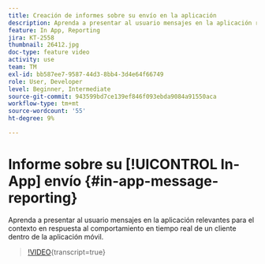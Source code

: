 ```yaml
---
title: Creación de informes sobre su envío en la aplicación
description: Aprenda a presentar al usuario mensajes en la aplicación relevantes para el contexto en respuesta al comportamiento en tiempo real de un cliente dentro de la aplicación móvil.
feature: In App, Reporting
jira: KT-2558
thumbnail: 26412.jpg
doc-type: feature video
activity: use
team: TM
exl-id: bb587ee7-9587-44d3-8bb4-3d4e64f66749
role: User, Developer
level: Beginner, Intermediate
source-git-commit: 943599bd7ce139ef846f093ebda9084a91550aca
workflow-type: tm+mt
source-wordcount: '55'
ht-degree: 9%

---
```


# Informe sobre su [!UICONTROL In-App] envío {#in-app-message-reporting}

Aprenda a presentar al usuario mensajes en la aplicación relevantes para el contexto en respuesta al comportamiento en tiempo real de un cliente dentro de la aplicación móvil.

>[!VIDEO](https://video.tv.adobe.com/v/26412?learn=on){transcript=true}
